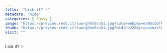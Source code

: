 ```yaml
---
title:  "Lick it? 💦"
metadate: "hide"
categories: [ Pussy ]
image: "https://preview.redd.it/luwrgh4n5sn51.jpg?auto=webp&s=ea95cbbf675d248a0bbd31fe02dbcfc3cab7e8bf"
thumb: "https://preview.redd.it/luwrgh4n5sn51.jpg?width=320&crop=smart&auto=webp&s=710dfcbe116efd28b86e5e24ac53370009a740ac"
visit: ""
---
```

Lick it? 💦
